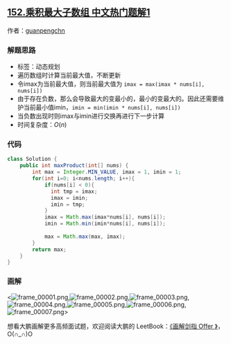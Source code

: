## [152.乘积最大子数组 中文热门题解1](https://leetcode.cn/problems/maximum-product-subarray/solutions/100000/hua-jie-suan-fa-152-cheng-ji-zui-da-zi-xu-lie-by-g)

作者：[guanpengchn](https://leetcode.cn/u/guanpengchn)
### 解题思路

- 标签：动态规划
- 遍历数组时计算当前最大值，不断更新
- 令imax为当前最大值，则当前最大值为 `imax = max(imax * nums[i], nums[i])`
- 由于存在负数，那么会导致最大的变最小的，最小的变最大的。因此还需要维护当前最小值imin，`imin = min(imin * nums[i], nums[i])`
- 当负数出现时则imax与imin进行交换再进行下一步计算
- 时间复杂度：$O(n)$


### 代码

```Java []
class Solution {
    public int maxProduct(int[] nums) {
        int max = Integer.MIN_VALUE, imax = 1, imin = 1;
        for(int i=0; i<nums.length; i++){
            if(nums[i] < 0){ 
              int tmp = imax;
              imax = imin;
              imin = tmp;
            }
            imax = Math.max(imax*nums[i], nums[i]);
            imin = Math.min(imin*nums[i], nums[i]);
            
            max = Math.max(max, imax);
        }
        return max;
    }
}
```

### 画解


<![frame_00001.png](https://pic.leetcode-cn.com/d08cb23e033a1b263134398c37541521c800ad0cd6036c7b6b83d2866ea10f7e-frame_00001.png),![frame_00002.png](https://pic.leetcode-cn.com/dfe417b218197ea39a2d2774aa97392a487750cf2724866fa2a268f0e33bd3dc-frame_00002.png),![frame_00003.png](https://pic.leetcode-cn.com/a3d00167d6b7e40d59d8460921b88d50a8634b728271b6cca360017bea33208a-frame_00003.png),![frame_00004.png](https://pic.leetcode-cn.com/365dc33dd0e2b76bc111d2523922e3f635823e6e8d97b69c2999644a9fd0ee27-frame_00004.png),![frame_00005.png](https://pic.leetcode-cn.com/66474c4156ba3af590a9a6d03c14031f55ebdff2f5d1b2df6e4c0206732f5166-frame_00005.png),![frame_00006.png](https://pic.leetcode-cn.com/a79bc3bb74dc326923cdd4135c28872a59c88862a24d76e0634db8f01187d8ff-frame_00006.png),![frame_00007.png](https://pic.leetcode-cn.com/405e27e5c531d5ce827a7dcee3e4b82533114f882801cc9d7a8893a5cc4c15b5-frame_00007.png)>



想看大鹏画解更多高频面试题，欢迎阅读大鹏的 LeetBook：[《画解剑指 Offer 》](https://leetcode-cn.com/leetbook/detail/illustrate-lcof/)，O(∩_∩)O